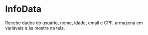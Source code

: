 # InfoData
Recebe dados do usuário, nome, idade, email e CPF, armazena em variáveis e às mostra na tela.
